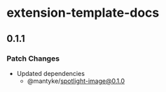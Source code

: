 # extension-template-docs

## 0.1.1

### Patch Changes

- Updated dependencies
  - @mantyke/spotlight-image@0.1.0

